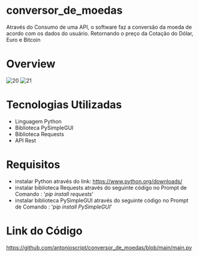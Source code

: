 # conversor_de_moedas
 Através do Consumo de uma API, o software faz a conversão da moeda de acordo com os dados do usuário. Retornando o preço da Cotação do Dólar, Euro e Bitcoin

# Overview
![20](https://user-images.githubusercontent.com/10932478/171304575-78efe68e-b92d-4022-a2ed-c4ec6341213c.PNG)
![21](https://user-images.githubusercontent.com/10932478/171304580-39e1ba53-5361-4697-943b-2cca47d01101.PNG)

# Tecnologias Utilizadas
- Linguagem Python
- Biblioteca PySimpleGUI
- Biblioteca Requests
- API Rest

# Requisitos
- instalar Python através do link: https://www.python.org/downloads/
- instalar  biblioteca Requests através do seguinte código no Prompt de Comando : '*pip install requests*'
- instalar  biblioteca PySimpleGUI através do seguinte código no Prompt de Comando : '*pip install PySimpleGUI*'

# Link do Código
https://github.com/antonioscript/conversor_de_moedas/blob/main/main.py
